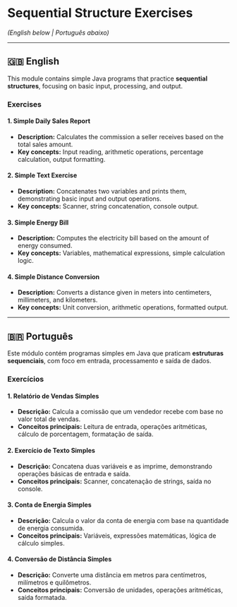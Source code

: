 # Sequential Structure Exercises  
*(English below | Português abaixo)*

---

## 🇬🇧 English

This module contains simple Java programs that practice **sequential structures**, focusing on basic input, processing, and output.

### Exercises

#### 1. Simple Daily Sales Report
- **Description:** Calculates the commission a seller receives based on the total sales amount.
- **Key concepts:** Input reading, arithmetic operations, percentage calculation, output formatting.

#### 2. Simple Text Exercise
- **Description:** Concatenates two variables and prints them, demonstrating basic input and output operations.
- **Key concepts:** Scanner, string concatenation, console output.

#### 3. Simple Energy Bill
- **Description:** Computes the electricity bill based on the amount of energy consumed.
- **Key concepts:** Variables, mathematical expressions, simple calculation logic.

#### 4. Simple Distance Conversion
- **Description:** Converts a distance given in meters into centimeters, millimeters, and kilometers.
- **Key concepts:** Unit conversion, arithmetic operations, formatted output.

---

## 🇧🇷 Português

Este módulo contém programas simples em Java que praticam **estruturas sequenciais**, com foco em entrada, processamento e saída de dados.

### Exercícios

#### 1. Relatório de Vendas Simples
- **Descrição:** Calcula a comissão que um vendedor recebe com base no valor total de vendas.
- **Conceitos principais:** Leitura de entrada, operações aritméticas, cálculo de porcentagem, formatação de saída.

#### 2. Exercício de Texto Simples
- **Descrição:** Concatena duas variáveis e as imprime, demonstrando operações básicas de entrada e saída.
- **Conceitos principais:** Scanner, concatenação de strings, saída no console.

#### 3. Conta de Energia Simples
- **Descrição:** Calcula o valor da conta de energia com base na quantidade de energia consumida.
- **Conceitos principais:** Variáveis, expressões matemáticas, lógica de cálculo simples.

#### 4. Conversão de Distância Simples
- **Descrição:** Converte uma distância em metros para centímetros, milímetros e quilômetros.
- **Conceitos principais:** Conversão de unidades, operações aritméticas, saída formatada.

